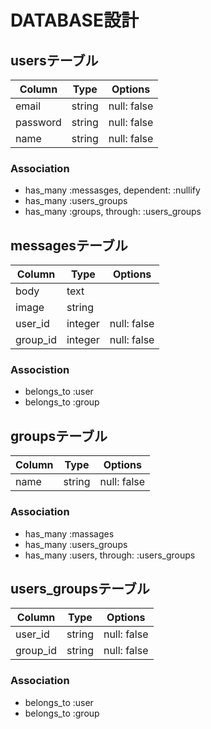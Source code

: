 # DATABASE設計

## usersテーブル
|Column|Type|Options|
|------|----|-------|
|email|string|null: false|
|password|string|null: false|
|name|string|null: false|

### Association
- has_many :messasges, dependent: :nullify
- has_many :users_groups
- has_many :groups,  through: :users_groups

## messagesテーブル
|Column|Type|Options|
|------|----|-------|
|body|text||
|image|string||
|user_id|integer|null: false|
|group_id|integer|null: false|

### Associstion
- belongs_to :user
- belongs_to :group

## groupsテーブル
|Column|Type|Options|
|------|----|-------|
|name|string|null: false|

### Association
- has_many :massages
- has_many :users_groups
- has_many :users,  through: :users_groups

## users_groupsテーブル
|Column|Type|Options|
|------|----|-------|
|user_id|string|null: false|
|group_id|string|null: false|

### Association
- belongs_to :user
- belongs_to :group

